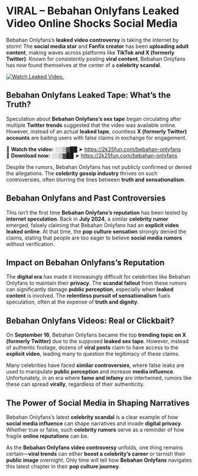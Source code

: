 # VIRAL – Bebahan Onlyfans Leaked Video Online Shocks Social Media 

Bebahan Onlyfans’s **leaked video controversy** is taking the internet by storm! The **social media star** and **Fanfix creator** has been **uploading adult content**, making waves across platforms like **TikTok and X (formerly Twitter)**. Known for consistently posting **viral content**, Bebahan Onlyfans has now found themselves at the center of a **celebrity scandal**.  

[![Watch Leaked Video.](https://miro.medium.com/v2/resize:fit:828/format:webp/1*cilzJN44JGOrTw9NJCrNHA.gif "Watch Leaked Video")](https://2k25fun.com/bebahan-onlyfans)

## **Bebahan Onlyfans Leaked Tape: What’s the Truth?**  
Speculation about **Bebahan Onlyfans’s sex tape** began circulating after multiple **Twitter trends** suggested that the video was available online. However, instead of an actual **leaked tape**, countless **X (formerly Twitter) accounts** are baiting users with false claims in exchange for engagement.  

🔹 **Watch the video:** ░░▒▓██ ➤ https://2k25fun.com/bebahan-onlyfans  
🔹 **Download now:** ░░▒▓██ ➤ https://2k25fun.com/bebahan-onlyfans  

Despite the rumors, Bebahan Onlyfans has not publicly confirmed or denied the allegations. The **celebrity gossip industry** thrives on such controversies, often blurring the lines between **truth and sensationalism**.  

## **Bebahan Onlyfans and Past Controversies**  
This isn’t the first time **Bebahan Onlyfans’s reputation** has been tested by **internet speculation**. Back in **July 2024**, a similar **celebrity rumor** emerged, falsely claiming that Bebahan Onlyfans had an **explicit video leaked online**. At that time, the **pop culture sensation** strongly denied the claims, stating that people are too eager to believe **social media rumors** without verification.  

## **Impact on Bebahan Onlyfans’s Reputation**  
The **digital era** has made it increasingly difficult for celebrities like Bebahan Onlyfans to maintain their **privacy**. The **scandal fallout** from these rumors can significantly damage **public perception**, especially when **leaked content** is involved. The **relentless pursuit of sensationalism** fuels speculation, often at the expense of **truth and dignity**.  

## **Bebahan Onlyfans Videos: Real or Clickbait?**  
On **September 16**, Bebahan Onlyfans became the top **trending topic on X (formerly Twitter)** due to the supposed **leaked sex tape**. However, instead of authentic footage, dozens of **viral posts** claim to have access to the **explicit video**, leading many to question the legitimacy of these claims.  

Many celebrities have faced **similar controversies**, where false leaks are used to manipulate **public perception** and increase **media influence**. Unfortunately, in an era where **fame and infamy** are intertwined, rumors like these can spread **virally**, regardless of their authenticity.  

## **The Power of Social Media in Shaping Narratives**  
Bebahan Onlyfans’s latest **celebrity scandal** is a clear example of how **social media influence** can shape narratives and invade **digital privacy**. Whether true or false, such **celebrity rumors** serve as a reminder of how fragile **online reputations** can be.  

As the **Bebahan Onlyfans video controversy** unfolds, one thing remains certain—**viral trends** can either **boost a celebrity’s career** or tarnish their **public image** overnight. Only time will tell how **Bebahan Onlyfans** navigates this latest chapter in their **pop culture journey**. 